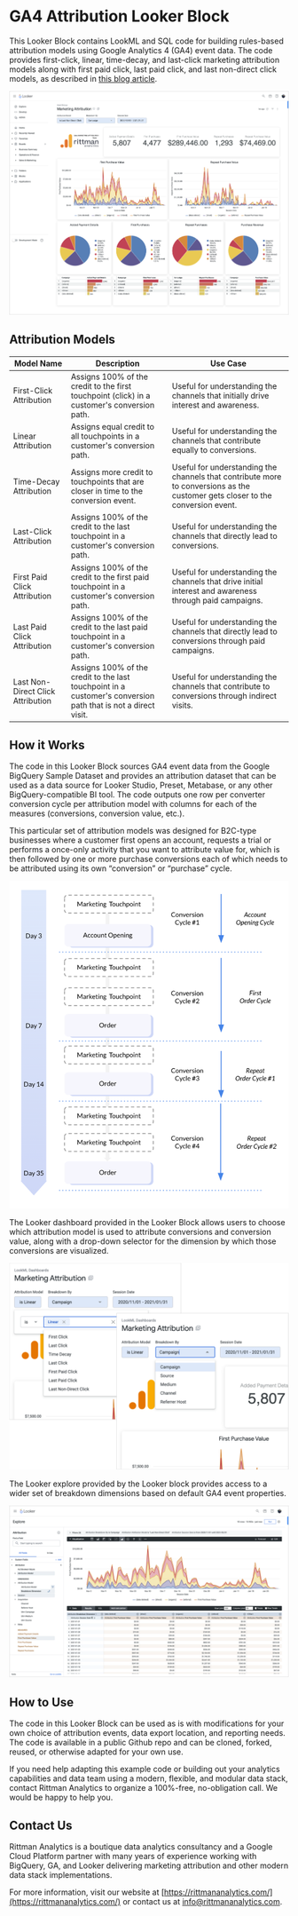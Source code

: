 # GA4 Attribution Looker Block

This Looker Block contains LookML and SQL code for building rules-based attribution models using Google Analytics 4 (GA4) event data. The code provides first-click, linear, time-decay, and last-click marketing attribution models along with first paid click, last paid click, and last non-direct click models, as described in [this blog article](https://www.rittmananalytics.com/blog/2023/5/9/building-your-own-ga4-rules-based-marketing-attribution-models-using-google-bigquery-andnbsplooker).

![/img/screenshot.png](https://github.com/rittmananalytics/ga4_marketing_attribution_looker_block/blob/master/img/screenshot.png)

## Attribution Models

| Model Name | Description | Use Case |
|------------|-------------|----------|
| First-Click Attribution | Assigns 100% of the credit to the first touchpoint (click) in a customer's conversion path. | Useful for understanding the channels that initially drive interest and awareness. |
| Linear Attribution | Assigns equal credit to all touchpoints in a customer's conversion path. | Useful for understanding the channels that contribute equally to conversions. |
| Time-Decay Attribution | Assigns more credit to touchpoints that are closer in time to the conversion event. | Useful for understanding the channels that contribute more to conversions as the customer gets closer to the conversion event. |
| Last-Click Attribution | Assigns 100% of the credit to the last touchpoint in a customer's conversion path. | Useful for understanding the channels that directly lead to conversions. |
| First Paid Click Attribution | Assigns 100% of the credit to the first paid touchpoint in a customer's conversion path. | Useful for understanding the channels that drive initial interest and awareness through paid campaigns. |
| Last Paid Click Attribution | Assigns 100% of the credit to the last paid touchpoint in a customer's conversion path. | Useful for understanding the channels that directly lead to conversions through paid campaigns. |
| Last Non-Direct Click Attribution | Assigns 100% of the credit to the last touchpoint in a customer's conversion path that is not a direct visit. | Useful for understanding the channels that contribute to conversions through indirect visits. |

## How it Works

The code in this Looker Block sources GA4 event data from the Google BigQuery Sample Dataset and provides an attribution dataset that can be used as a data source for Looker Studio, Preset, Metabase, or any other BigQuery-compatible BI tool. The code outputs one row per converter conversion cycle per attribution model with columns for each of the measures (conversions, conversion value, etc.).

This particular set of attribution models was designed for B2C-type businesses where a customer first opens an account, requests a trial or performs a once-only activity that you want to attribute value for, which is then followed by one or more purchase conversions each of which needs to be attributed using its own “conversion” or “purchase” cycle.

![Example Purchase Cycles](https://github.com/rittmananalytics/ga4_marketing_attribution_looker_block/blob/master/img/cycle.png)

The Looker dashboard provided in the Looker Block allows users to choose which attribution model is used to attribute conversions and conversion value, along with a drop-down selector for the dimension by which those conversions are visualized. 

![Model and Breakdown Dimension Selectors](https://github.com/rittmananalytics/ga4_marketing_attribution_looker_block/blob/master/img/selectors.png)

The Looker explore provided by the Looker block provides access to a wider set of breakdown dimensions based on default GA4 event properties.

![Looker Explore](https://github.com/rittmananalytics/ga4_marketing_attribution_looker_block/blob/master/img/explore.png)

## How to Use

The code in this Looker Block can be used as is with modifications for your own choice of attribution events, data export location, and reporting needs. The code is available in a public Github repo and can be cloned, forked, reused, or otherwise adapted for your own use. 

If you need help adapting this example code or building out your analytics capabilities and data team using a modern, flexible, and modular data stack, contact Rittman Analytics to organize a 100%-free, no-obligation call. We would be happy to help you. 

## Contact Us

Rittman Analytics is a boutique data analytics consultancy and a Google Cloud Platform partner with many years of experience working with BigQuery, GA, and Looker delivering marketing attribution and other modern data stack implementations.

For more information, visit our website at [https://rittmananalytics.com/](https://rittmananalytics.com/) or contact us at [info@rittmananalytics.com](mailto:info@rittmananalytics.com).

